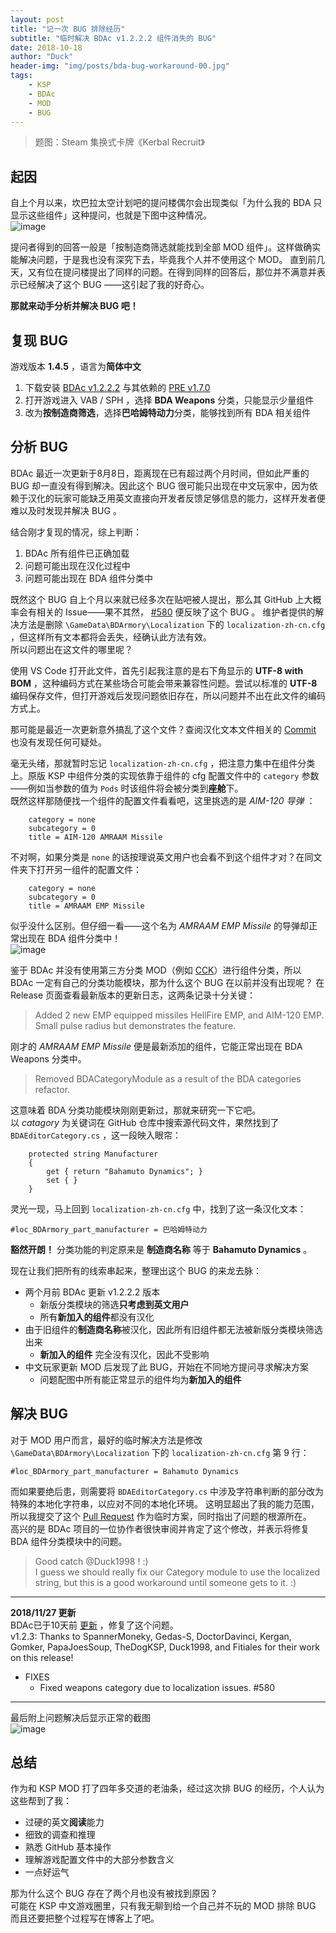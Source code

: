 ```yaml
---
layout: post
title: "记一次 BUG 排除经历"
subtitle: "临时解决 BDAc v1.2.2.2 组件消失的 BUG"
date: 2018-10-18
author: "Duck"
header-img: "img/posts/bda-bug-workaround-00.jpg"
tags: 
    - KSP
    - BDAc
    - MOD
    - BUG
---
```


> 题图：Steam 集换式卡牌《Kerbal Recruit》

## 起因
自上个月以来，坎巴拉太空计划吧的提问楼偶尔会出现类似「为什么我的 BDA 只显示这些组件」这种提问，也就是下图中这种情况。  
![image](/img/posts/bda-bug-workaround-01.jpg)

提问者得到的回答一般是「按制造商筛选就能找到全部 MOD 组件」。这样做确实能解决问题，于是我也没有深究下去，毕竟我个人并不使用这个 MOD。
直到前几天，又有位在提问楼提出了同样的问题。在得到同样的回答后，那位并不满意并表示已经解决了这个 BUG ——这引起了我的好奇心。

**那就来动手分析并解决 BUG 吧！**

## 复现 BUG
游戏版本 **1.4.5** ，语言为**简体中文**

1. 下载安装 [BDAc v1.2.2.2][1] 与其依赖的 [PRE v1.7.0][2]
2. 打开游戏进入 VAB / SPH ，选择 **BDA Weapons** 分类，只能显示少量组件
3. 改为**按制造商筛选**，选择**巴哈姆特动力**分类，能够找到所有 BDA 相关组件

## 分析 BUG
BDAc 最近一次更新于8月8日，距离现在已有超过两个月时间，但如此严重的 BUG 却一直没有得到解决。因此这个 BUG 很可能只出现在中文玩家中，因为依赖于汉化的玩家可能缺乏用英文直接向开发者反馈足够信息的能力，这样开发者便难以及时发现并解决 BUG 。

结合刚才复现的情况，综上判断：

1. BDAc 所有组件已正确加载
2. 问题可能出现在汉化过程中
3. 问题可能出现在 BDA 组件分类中

既然这个 BUG 自上个月以来就已经多次在贴吧被人提出，那么其 GitHub 上大概率会有相关的 Issue——果不其然， [#580][3] 便反映了这个 BUG 。
维护者提供的解决方法是删除 `\GameData\BDArmory\Localization` 下的 `localization-zh-cn.cfg` ，但这样所有文本都将会丢失，经确认此方法有效。  
所以问题出在这文件的哪里呢？

使用 VS Code 打开此文件，首先引起我注意的是右下角显示的 **UTF-8 with BOM** ，这种编码方式在某些场合可能会带来兼容性问题。尝试以标准的 **UTF-8** 编码保存文件，但打开游戏后发现问题依旧存在，所以问题并不出在此文件的编码方式上。

那可能是最近一次更新意外搞乱了这个文件？查阅汉化文本文件相关的 [Commit][4] 也没有发现任何可疑处。

毫无头绪，那就暂时忘记 `localization-zh-cn.cfg` ，把注意力集中在组件分类上。原版 KSP 中组件分类的实现依靠于组件的 cfg 配置文件中的 `category` 参数——例如当参数的值为 `Pods` 时该组件将会被分类到**座舱**下。  
既然这样那随便找一个组件的配置文件看看吧，这里挑选的是 *AIM-120 导弹* ：
```
    category = none
    subcategory = 0
    title = AIM-120 AMRAAM Missile
```
不对啊，如果分类是 `none` 的话按理说英文用户也会看不到这个组件才对？在同文件夹下打开另一组件的配置文件：
```
    category = none
    subcategory = 0
    title = AMRAAM EMP Missile
```
似乎没什么区别。但仔细一看——这个名为 *AMRAAM EMP Missile* 的导弹却正常出现在 BDA 组件分类中！  
![image](/img/posts/bda-bug-workaround-02.jpg)

鉴于 BDAc 并没有使用第三方分类 MOD（例如 [CCK][5]）进行组件分类，所以 BDAc 一定有自己的分类功能模块，那为什么这个 BUG 在以前并没有出现呢？
在 Release 页面查看最新版本的更新日志，这两条记录十分关键：
> Added 2 new EMP equipped missiles HellFire EMP, and AIM-120 EMP. Small pulse radius but demonstrates the feature.

刚才的 *AMRAAM EMP Missile* 便是最新添加的组件，它能正常出现在 BDA Weapons 分类中。

> Removed BDACategoryModule as a result of the BDA categories refactor.

这意味着 BDA 分类功能模块刚刚更新过，那就来研究一下它吧。  
以 *catagory* 为关键词在 GitHub 仓库中搜索源代码文件，果然找到了 `BDAEditorCategory.cs` ，这一段映入眼帘：
```
    protected string Manufacturer
    {
        get { return "Bahamuto Dynamics"; }
        set { }
    }
```
灵光一现，马上回到 `localization-zh-cn.cfg` 中，找到了这一条汉化文本：
```
#loc_BDArmory_part_manufacturer = 巴哈姆特动力
```
**豁然开朗！** 分类功能的判定原来是 **制造商名称** 等于 **Bahamuto Dynamics** 。

现在让我们把所有的线索串起来，整理出这个 BUG 的来龙去脉：
- 两个月前 BDAc 更新 v1.2.2.2 版本
    - 新版分类模块的筛选**只考虑到英文用户**
    - 所有**新加入的组件**都没有汉化
- 由于旧组件的**制造商名称**被汉化，因此所有旧组件都无法被新版分类模块筛选出来
    - **新加入的组件** 完全没有汉化，因此不受影响
- 中文玩家更新 MOD 后发现了此 BUG，开始在不同地方提问寻求解决方案
    - 问题配图中所有能正常显示的组件均为**新加入的组件**

## 解决 BUG
对于 MOD 用户而言，最好的临时解决方法是修改 `\GameData\BDArmory\Localization` 下的 `localization-zh-cn.cfg` 第 9 行：
```
#loc_BDArmory_part_manufacturer = Bahamuto Dynamics
```
而如果要绝后患，则需要将 `BDAEditorCategory.cs` 中涉及字符串判断的部分改为特殊的本地化字符串，以应对不同的本地化环境。
这明显超出了我的能力范围，所以我提交了这个 [Pull Request][6] 作为临时方案，同时指出了问题的根源所在。  
高兴的是 BDAc 项目的一位协作者很快审阅并肯定了这个修改，并表示将修复 BDA 组件分类模块中的问题。
> Good catch @Duck1998 ! :)  
  I guess we should really fix our Category module to use the localized string, but this is a good workaround until someone gets to it. :)

---

**2018/11/27 更新**  
BDAc已于10天前 [更新][7] ，修复了这个问题。  
v1.2.3: Thanks to SpannerMoneky, Gedas-S, DoctorDavinci, Kergan, Gomker, PapaJoesSoup, TheDogKSP, Duck1998, and Fitiales for their work on this release!  
- FIXES
  - Fixed weapons category due to localization issues. #580  

---

最后附上问题解决后显示正常的截图  
![image](/img/posts/bda-bug-workaround-03.jpg)

## 总结
作为和 KSP MOD 打了四年多交道的老油条，经过这次排 BUG 的经历，个人认为这些帮到了我：
- 过硬的英文**阅读**能力
- 细致的调查和推理
- 熟悉 GitHub 基本操作
- 理解游戏配置文件中的大部分参数含义
- 一点好运气

那为什么这个 BUG 存在了两个月也没有被找到原因？  
可能在 KSP 中文游戏圈里，只有我无聊到给一个自己并不玩的 MOD 排除 BUG 而且还要把整个过程写在博客上了吧。

[1]:https://github.com/PapaJoesSoup/BDArmory/releases/tag/v1.2.2.2
[2]:https://github.com/jrodrigv/PhysicsRangeExtender/releases/tag/1.7.0
[3]:https://github.com/PapaJoesSoup/BDArmory/issues/580
[4]:https://github.com/PapaJoesSoup/BDArmory/commit/0312aee3841bf3953e29ea4499bf9b06b04e6e4d#diff-4d82c2810389739e75bf7c291ecbaad3
[5]:https://forum.kerbalspaceprogram.com/index.php?/topic/149840-discussion-community-category-kit/
[6]:https://github.com/PapaJoesSoup/BDArmory/pull/585
[7]:https://github.com/PapaJoesSoup/BDArmory/releases/tag/v1.2.3.0
